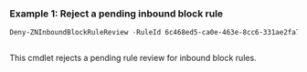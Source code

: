 ### Example 1: Reject a pending inbound block rule
```powershell
Deny-ZNInboundBlockRuleReview -RuleId 6c468ed5-ca0e-463e-8cc6-331ae2fa7990 -Reason RedundantRule
```

```output

```

This cmdlet rejects a pending rule review for inbound block rules.

